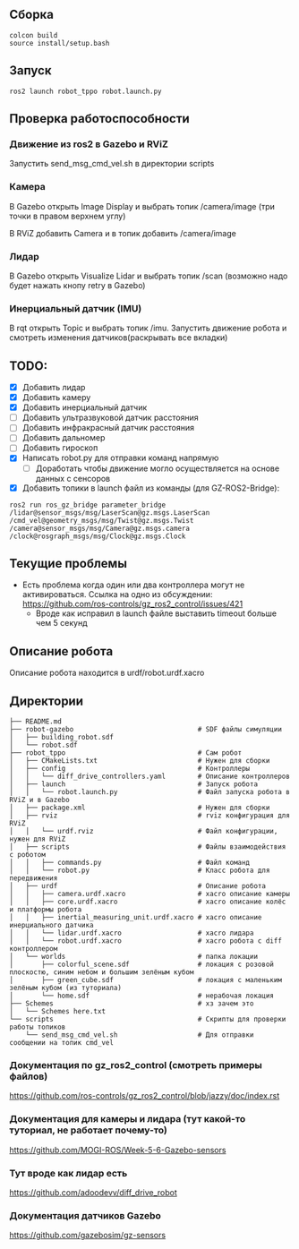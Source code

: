 ## Сборка
```
colcon build
source install/setup.bash
```
## Запуск
```
ros2 launch robot_tppo robot.launch.py
```
## Проверка работоспособности
### Движение из ros2 в Gazebo и RViZ
Запустить send_msg_cmd_vel.sh в директории scripts
### Камера
В Gazebo открыть Image Display и выбрать топик /camera/image (три точки в правом верхнем углу)

В RViZ добавить Camera и в топик добавить /camera/image 
### Лидар
В Gazebo открыть Visualize Lidar и выбрать топик /scan (возможно надо будет нажать кнопу retry в Gazebo)
### Инерциальный датчик (IMU)
В rqt открыть Topic и выбрать топик /imu. Запустить движение робота и смотреть изменения датчиков(раскрывать все вкладки)

## TODO:
- [x] Добавить лидар
- [x] Добавить камеру
- [x] Добавить инерциальный датчик
- [ ] Добавить ультразвуковой датчик расстояния
- [ ] Добавить инфракрасный датчик расстояния
- [ ] Добавить дальномер
- [ ] Добавить гироскоп
- [x] Написать robot.py для отправки команд напрямую
    - [ ] Доработать чтобы движение могло осуществляется на основе данных с сенсоров
- [x] Добавить топики в launch файл из команды (для GZ-ROS2-Bridge):
```shell
ros2 run ros_gz_bridge parameter_bridge
/lidar@sensor_msgs/msg/LaserScan@gz.msgs.LaserScan
/cmd_vel@geometry_msgs/msg/Twist@gz.msgs.Twist
/camera@sensor_msgs/msg/Camera@gz.msgs.camera
/clock@rosgraph_msgs/msg/Clock@gz.msgs.Clock
```
## Текущие проблемы
- Есть проблема когда один или два контроллера могут не активироваться. Ссылка на одно из обсуждении: https://github.com/ros-controls/gz_ros2_control/issues/421
    - Вроде как исправил в launch файле выставить timeout больше чем 5 секунд
## Описание робота 
Описание робота находится в urdf/robot.urdf.xacro
## Директории
```shell
├── README.md                            
├── robot-gazebo                               # SDF файлы симуляции
│   ├── building_robot.sdf
│   └── robot.sdf
├── robot_tppo                                 # Сам робот
│   ├── CMakeLists.txt                         # Нужен для сборки
│   ├── config                                 # Контроллеры
│   │   └── diff_drive_controllers.yaml        # Описание контроллеров
│   ├── launch                                 # Запуск робота
│   │   └── robot.launch.py                    # Файл запуска робота в RViZ и в Gazebo
│   ├── package.xml                            # Нужен для сборки
│   ├── rviz                                   # rviz конфигурация для RViZ
│   │   └── urdf.rviz                          # Файл конфигурации, нужен для RViZ
│   ├── scripts                                # Файлы взаимодействия с роботом
│   │   ├── commands.py                        # Файл команд
│   │   └── robot.py                           # Класс робота для передвижения
│   ├── urdf                                   # Описание робота 
│   │   ├── camera.urdf.xacro                  # xacro описание камеры 
│   │   ├── core.urdf.xacro                    # xacro описание колёс и платформы робота
│   │   ├── inertial_measuring_unit.urdf.xacro # xacro описание инерциального датчика
│   │   └── lidar.urdf.xacro                   # xacro лидара 
│   │   └── robot.urdf.xacro                   # xacro робота с diff контроллером 
│   └── worlds                                 # папка локации
│       ├── colorful_scene.sdf                 # локация с розовой плоскостю, синим небом и большим зелёным кубом
│       ├── green_cube.sdf                     # локация с маленьким зелёным кубом (из туториала)
│       └── home.sdf                           # нерабочая локация
├── Schemes                                    # хз зачем это
│   └── Schemes here.txt
└── scripts                                    # Скрипты для проверки работы топиков             
    └── send_msg_cmd_vel.sh                    # Для отправки сообщении на топик cmd_vel
```
### Документация по gz_ros2_control (смотреть примеры файлов)
https://github.com/ros-controls/gz_ros2_control/blob/jazzy/doc/index.rst
### Документация для камеры и лидара (тут какой-то туториал, не работает почему-то)
https://github.com/MOGI-ROS/Week-5-6-Gazebo-sensors
### Тут вроде как лидар есть
https://github.com/adoodevv/diff_drive_robot
### Документация датчиков Gazebo
https://github.com/gazebosim/gz-sensors
